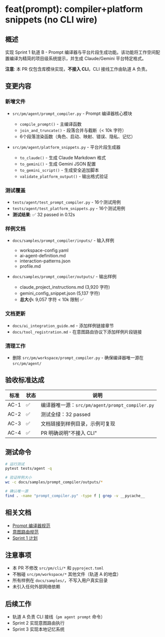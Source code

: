 # feat(prompt): compiler+platform snippets (no CLI wire)

## 概述
实现 Sprint 1 轨道 B - Prompt 编译器与平台片段生成功能。该功能将工作空间配置编译为精简的项目级系统提示，并生成 Claude/Gemini 平台特定格式。

**注意**: 本 PR 仅包含库模块实现，**不接入 CLI**，CLI 接线工作由轨道 A 负责。

## 变更内容

### 新增文件
- `src/pm/agent/prompt_compiler.py` - Prompt 编译器核心模块
  - `compile_prompt()` - 主编译函数
  - `join_and_truncate()` - 段落合并与截断（< 10k 字符）
  - 6个段落渲染函数（角色、启动、映射、错误、隐私、记忆）

- `src/pm/agent/platform_snippets.py` - 平台片段生成器
  - `to_claude()` - 生成 Claude Markdown 格式
  - `to_gemini()` - 生成 Gemini JSON 配置
  - `to_gemini_script()` - 生成安全追加脚本
  - `validate_platform_output()` - 输出格式验证

### 测试覆盖
- `tests/agent/test_prompt_compiler.py` - 16个测试用例
- `tests/agent/test_platform_snippets.py` - 16个测试用例
- **测试结果**: ✅ 32 passed in 0.12s

### 样例文档
- `docs/samples/prompt_compiler/inputs/` - 输入样例
  - workspace-config.yaml
  - ai-agent-definition.md
  - interaction-patterns.json
  - profile.md

- `docs/samples/prompt_compiler/outputs/` - 输出样例
  - claude_project_instructions.md (3,920 字符)
  - gemini_config_snippet.json (5,137 字符)
  - **总大小**: 9,057 字符 < 10k 限制 ✅

### 文档更新
- `docs/ai_integration_guide.md` - 添加样例链接章节
- `docs/tool_registration.md` - 在意图路由协议下添加样例片段链接

### 清理工作
- 删除 `src/pm/workspace/prompt_compiler.py` - 确保编译器唯一源在 `src/pm/agent/`

## 验收标准达成

| 标准 | 状态 | 说明 |
|------|------|------|
| AC-1 | ✅ | 编译器唯一源：`src/pm/agent/prompt_compiler.py` |
| AC-2 | ✅ | 测试全绿：32 passed |
| AC-3 | ✅ | 文档链接到样例目录，示例可复现 |
| AC-4 | ✅ | PR 明确说明"不接入 CLI" |

## 测试命令
```bash
# 运行测试
pytest tests/agent -q

# 验证样例大小
wc -c docs/samples/prompt_compiler/outputs/*

# 确认唯一源
find . -name "prompt_compiler.py" -type f | grep -v __pycache__
```

## 相关文档
- [Prompt 编译器规范](docs/specs/prompt_compiler.md)
- [意图路由规范](docs/specs/interaction_patterns.md)
- [Sprint 1 计划](docs/roadmap/sprint_1_workspace_prompt.md)

## 注意事项
- 本 PR 不修改 `src/pm/cli/*` 和 `pyproject.toml`
- 不触碰 `src/pm/workspace/*` 其他文件（轨道 A 的地盘）
- 所有样例在 `docs/samples/`，不写入用户真实目录
- 未引入任何外部网络依赖

## 后续工作
- 轨道 A 负责 CLI 接线（`pm agent prompt` 命令）
- Sprint 2 实现意图路由执行
- Sprint 3 实现本地记忆系统